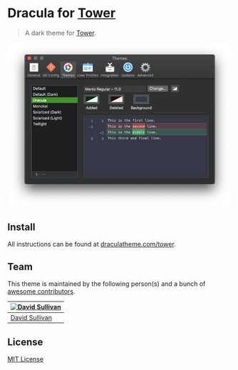 # Dracula for [Tower](https://www.git-tower.com/)

> A dark theme for [Tower](https://www.git-tower.com/mac).

![Screenshot](./screenshot.png)

## Install

All instructions can be found at [draculatheme.com/tower](https://draculatheme.com/tower).

## Team

This theme is maintained by the following person(s) and a bunch of [awesome contributors](https://github.com/dracula/tower/graphs/contributors).

| [![David Sullivan](https://avatars0.githubusercontent.com/u/1475449?s=70&u=a4052bd56e093f4cbdd90e71154ce3726f871a76&v=4)](https://github.com/davrosull) |
| ------------------------------------------------------------------------------------------------------------------------------------------------------- |
| [David Sullivan](https://github.com/davrosull)                                                                                                          |

## License

[MIT License](./LICENSE)
